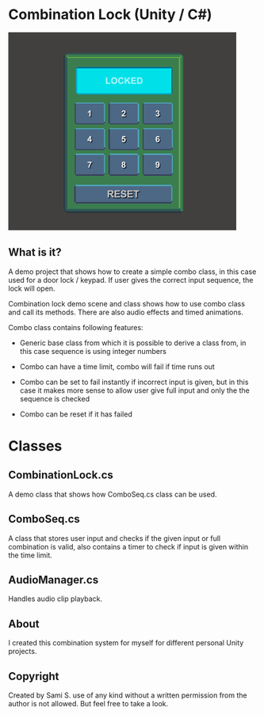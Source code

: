 # Combination Lock (Unity / C#)

![Combination Lock image](/doc/combination_lock.gif)

## What is it?

A demo project that shows how to create a simple combo class, in this case used for a door lock / keypad. If user gives the correct input sequence, the lock will open.

Combination lock demo scene and class shows how to use combo class and call its methods. There are also audio effects and timed animations.

Combo class contains following features:

* Generic base class from which it is possible to derive a class from, in this case sequence is using integer numbers

* Combo can have a time limit, combo will fail if time runs out 

* Combo can be set to fail instantly if incorrect input is given, but in this case it makes more sense to allow user give full input and only the the sequence is checked

* Combo can be reset if it has failed


# Classes

## CombinationLock.cs
A demo class that shows how ComboSeq.cs class can be used.

## ComboSeq.cs
A class that stores user input and checks if the given input or full combination is valid, also contains a timer to check if input is given within the time limit.

## AudioManager.cs
Handles audio clip playback.

## About
I created this combination system for myself for different personal Unity projects. 

## Copyright 
Created by Sami S. use of any kind without a written permission from the author is not allowed. But feel free to take a look.
